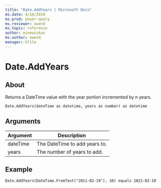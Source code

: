 ```yaml
---
title: "Date.AddYears | Microsoft Docs"
ms.date: 4/16/2018
ms.prod: power-query
ms.reviewer: owend
ms.topic: reference
author: minewiskan
ms.author: owend
manager: kfile
---
```

# Date.AddYears

  
## About  
Returns a DateTime value with the year portion incremented by n years.  
  
```  
Date.AddYears(dateTime as datetime, years as number) as datetime  
```  
  
## Arguments  
  
|Argument|Description|  
|------------|---------------|  
|dateTime|The DateTime to add years to.|  
|years|The number of years to add.|  
  
## Example  
  
```  
Date.AddYears(DateTime.FromText("2011-02-19"), 10) equals 2021-02-19  
```  
